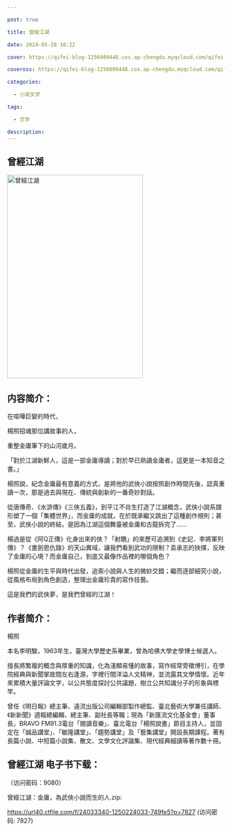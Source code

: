 ```yaml
---

post: true

title: 曾經江湖

date: 2024-05-28 10:22

cover: https://qifei-blog-1256009448.cos.ap-chengdu.myqcloud.com/qifei-blog/65ee5cc69f345e8d034c31af.jpg

coveross: https://qifei-blog-1256009448.cos.ap-chengdu.myqcloud.com/qifei-blog/65ee5cc69f345e8d034c31af.jpg

categories:

  - 小说文学

tags:

  - 文学

description:
---
```


## 曾經江湖
<img alt="曾經江湖 " class="aligncenter loading" data-was-processed="true" decoding="async" fetchpriority="high" height="471" src="https://qifei-blog-1256009448.cos.ap-chengdu.myqcloud.com/qifei-blog/65ee5cc69f345e8d034c31af.jpg " style="cursor: zoom-in;" width="314"/>

## 内容简介：

在喧嘩巨變的時代，

楊照招魂那位講故事的人，

重整金庸筆下的山河歲月。

「對於江湖新鮮人，這是一部金庸導讀；對於早已熟讀金庸者，這更是一本知音之書。」

楊照說，紀念金庸最有意義的方式，是將他的武俠小說按照創作時間先後，認真重讀一次，那是過去與現在、傳統與創新的一番奇妙對話。

從唐傳奇、《水滸傳》《三俠五義》，到平江不肖生打造了江湖概念，武俠小說系譜形塑了一個「集體世界」，而金庸的成就，在於既承繼又跳出了這種創作規則；甚至，武俠小說的終結，是因為江湖這個舞臺被金庸和古龍拆完了……

楊過是從《阿Q正傳》化身出來的俠？「射鵰」的來歷可追溯到《史記．李將軍列傳》？《書劍恩仇錄》的天山異域，讓我們看到武功的限制？袁承志的抉擇，反映了金庸的心境？而金庸自己，到底又最像作品裡的哪個角色？

楊照從金庸的生平與時代出發，追索小說與人生的微妙交錯；繼而逐部細究小說，從風格布局到角色創造，整理出金庸珍貴的寫作技藝。

這是我們的武俠夢，是我們曾經的江湖！

## 作者简介：

楊照

本名李明駿，1963年生，臺灣大學歷史系畢業，曾為哈佛大學史學博士候選人。

擅長將繁複的概念與厚重的知識，化為淺顯易懂的故事，寫作經常旁徵博引，在學院經典與新聞掌故間左右逢源，字裡行間洋溢人文精神，並流露其文學情懷。近年來累積大量評論文字，以公共態度探討公共議題，樹立公共知識分子的形象與標竿。

曾任《明日報》總主筆、遠流出版公司編輯部製作總監、臺北藝術大學兼任講師、《新新聞》週報總編輯、總主筆、副社長等職；現為「新匯流文化基金會」董事長，BRAVO FM91.3電台「閱讀音樂」、臺北電台「楊照說書」節目主持人，並固定在「誠品講堂」、「敏隆講堂」、「趨勢講堂」及「藝集講堂」開設長期課程。著有長篇小說、中短篇小說集、散文、文學文化評論集、現代經典細讀等著作數十冊。

## 曾經江湖 电子书下载：

 （访问密码：9080）

曾經江湖：金庸，為武俠小說而生的人.zip: 

https://url40.ctfile.com/f/24033340-1250224033-749fe5?p=7827 (访问密码: 7827)
